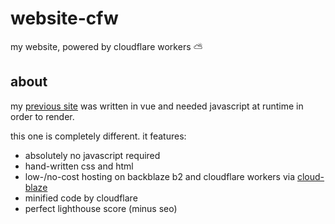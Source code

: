 # website-cfw

my website, powered by cloudflare workers ⛅️

## about

my [previous site](https://old.thekelvinliu.com) was written in vue
and needed javascript at runtime in order to render.

this one is completely different.
it features:

- absolutely no javascript required
- hand-written css and html
- low-/no-cost hosting on backblaze b2 and cloudflare workers
  via [cloud-blaze](https://github.com/thekelvinliu/cloud-blaze)
- minified code by cloudflare
- perfect lighthouse score (minus seo)
